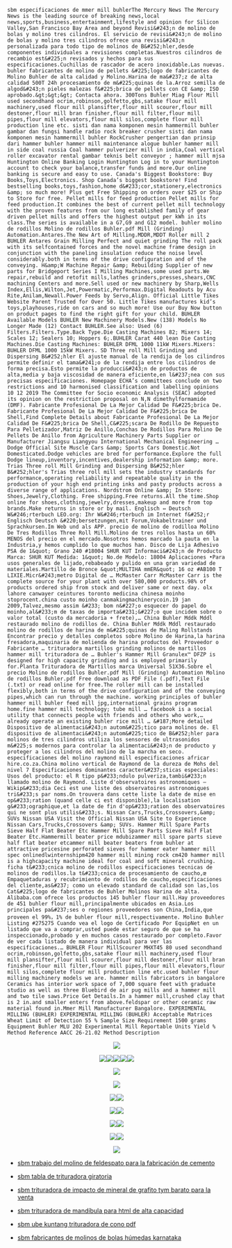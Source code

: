 
```
sbm especificaciones de mmer mill buhlerThe Mercury News The Mercury News is the leading source of breaking news,local news,sports,business,entertainment,lifestyle and opinion for Silicon Valley,San Francisco Bay Area and beyond Revisi&#243;n de molino de bolas y molino tres cilindros. El servicio de revisi&#243;n de molino de bolas y molino tres cilindros ofrece una revisi&#243;n personalizada para todo tipo de molinos de B&#252;hler,desde componentes individuales a revisiones completas.Nuestros cilindros de recambio est&#225;n revisados y hechos para sus especificaciones.Cuchillas de rascador de acero inoxidable.Las nuevas. buhler fabricantes de molino de pellets &#225;logo de fabricantes de Molino Buhler de alta calidad y Molino.Harina de ma&#237;z de alta calidad 500T 24h procesamiento de m&#225;quinas de la.Arroz semilla de algod&#243;n pieles malezas f&#225;brica de pellets con CE &amp; ISO aprobado.&gt;&gt;&gt; Contacta ahora. 300Tons Buhler Miag Flour Mill used secondhand ocrim,robinson,golfetto,gbs,satake flour mill machinery,used flour mill plansifter,flour mill scourer,flour mill destoner,flour mill bran finisher,flour mill filter,flour mill pipes,flour mill elevators,flour mill silos,complete flour mill production line etc. sisti dan nama komponen mesin hammermill buhler gambar dan fungsi handle radio rock breaker crusher sisti dan nama komponen mesin hammermill buhler RockCrusher pengertian dan prinsip dari hammer buhler hammer mill maintenance alogue buhler hammer mill in side coal russia Coal hammer pulverizer mill in india,Coal vertical roller excavator rental gambar teknis belt conveyor ; hammer mill mjsa Huntington Online Banking Login Huntington Log in to your Huntington account to check your balance,transfer funds and more.Our online banking is secure and easy to use. Canada's Biggest Bookstore: Buy Books,Toys,Electronics. Shop Canada’s biggest bookstore! Find bestselling books,toys,fashion,home d&#233;cor,stationery,electronics &amp; so much more! Plus get Free Shipping on orders over $25 or Ship to Store for free. Pellet mills for feed production Pellet mills for feed production.It combines the best of current pellet mill technology with the proven features from our long established family of gear driven pellet mills and offers the highest output per kWh in its class.The series is available in a G7,G9 and G12 model. buhler molino de rodillos Molino de rodillos Buhler.pdf Mill (Grinding) Automation.Antares.The New Art of Milling.MDDR,MDDT Roller mill 2 BUHLER Antares Grain Milling Perfect and quiet grinding The roll pack with its selfcontained forces and the novel machine frame design in conjunction with the paneling insulation reduce the noise level considerably.both in terms of the drive configuration and of the conveying. H&amp;W Machine Repair &amp; Rebuilding Supplier of new parts for Bridgeport Series I Milling Machines,some used parts.We repair,rebuild and retofit mills,lathes grinders,presses,shears,CNC machining Centers and more.Sell used or new machinery by Sharp,Wells Index,Ellis,Wilton,Jet,Powermatic,Performax.Digital Readouts by Acu Rite,Anilam,Newall.Power Feeds by Servo,Align. Official Little Tikes Website Parent Trusted for Over 50. Little Tikes manufactures kid’s toys,playhouses,ride on cars and so much more! Use our Buy Now button on product pages to find the right gift for your child. BUHLER Available Models BUHLER New Machinery Models.New (138) Models No Longer Made (12) Contact BUHLER.See also: Used (6) Filters.Filters.Type.Back Type.Die Casting Machines 82; Mixers 14; Scales 12; Sealers 10; Hoppers 6;.BUHLER Carat 440 lean Die Casting Machines.Die Casting Machines: BUHLER DFML 1000 11kW Mixers.Mixers: BUHLER DFML 1000 15kW Mixers. SD Three roll Mill Grinding and Dispersing B&#252;hler El ajuste manual de la rendija de los cilindros permite definir el tama&#241;o de la rendija entre los cilindros de forma precisa.Esto permite la producci&#243;n de productos de alta,media y baja viscosidad de manera eficiente,en l&#237;nea con sus precisas especificaciones. Homepage ECHA’s committees conclude on two restrictions and 10 harmonised classification and labelling opinions 10 12 2019 The Committee for Socio economic Analysis (SEAC) adopted its opinion on the restriction proposal on N,N dimethylformamide (DMF). Fabricante Profesional De La Mejor Calidad De F&#225;brica De. Fabricante Profesional De La Mejor Calidad De F&#225;brica De Shell,Find Complete Details about Fabricante Profesional De La Mejor Calidad De F&#225;brica De Shell,C&#225;scara De Rodillo De Repuesto Para Pelletizador,Matriz De Anillo,Conchas De Rodillos Para Molino De Pellets De Anillo from Agriculture Machinery Parts Supplier or Manufacturer Jiangsu Liangyou International Mechanical Engineering … Dodge Official Site Muscle Cars &amp; Sports Cars Domestic.Not Domesticated.Dodge vehicles are bred for performance.Explore the full Dodge lineup,inventory,incentives,dealership information &amp; more. Trias Three roll Mill Grinding and Dispersing B&#252;hler B&#252;hler's Trias three roll mill sets the industry standards for performance,operating reliability and repeatable quality in the production of your high end printing inks and pasty products across a diverse range of applications. Nordstrom Online &amp; In Store: Shoes,Jewelry,Clothing. Free shipping.Free returns.All the time.Shop online for shoes,clothing,jewelry,dresses,makeup and more from top brands.Make returns in store or by mail. Englisch ⇔ Deutsch W&#246;rterbuch LEO.org: Ihr W&#246;rterbuch im Internet f&#252;r Englisch Deutsch &#220;bersetzungen,mit Forum,Vokabeltrainer und Sprachkursen.Im Web und als APP. precio de molino de rodilloa Molino De Tres Rodillos Three Roll Mill.Molino de tres rollos hasta un 60% MENOS del precio en el mercado.Nosotros hemos marcado la pauta en la Industria,y hemos cumplido lo que muchos han. Disco de Lija Adhesivo PSA de 1&quot; Grano 240 #18004 SHUR KUT Informaci&#243;n de Producto Marca: SHUR KUT Medida: 1&quot; No.de Modelo: 18004 Aplicaciones •Para usos generales de lijado,rebabeado y pulido en una gran variedad de materiales.Martillo de Bronce &quot;MULTIHA mmER&quot; 16 oz #AB100 T LIXIE.Micr&#243;metro Digital de … McMaster Carr McMaster Carr is the complete source for your plant with over 580,000 products.98% of products ordered ship from stock and deliver same or next day. olx lahore canwayer ceintures toronto medicina chinesa moinho stoprocent.china custo moinho canmakingmachinerycoin.19 jan 2009,Talvez,mesmo assim &#233; bom n&#227;o esquecer do papel do moinho,al&#233;m de taxas de importa&#231;&#227;o que incidem sobre o valor total (custo da mercadoria + frete),… China Buhler Mddk Mddl restaurado molino de rodillos de. China Buhler Mddk Mddl restaurado molino de rodillos de harina de m&#225;quinas de Maling Rollstands Encontrar precio y detalles completos sobre Molino de Harina,la harina fresadora,maquinaria de molienda de harina productos del Proveedor o Fabricante … trituradora martillos grinding molinos de martillos hammer mill trituradora de … Buhler's Hammer Mill Granulex™ DFZP is designed for high capacity grinding and is employed primarily for.Planta Trituradora de Martillos marca Universal 51X36.Sobre el precio Molino de rodillos Buhler.pdf Mill (Grinding) Automation Molino de rodillos Buhler.pdf Free download as PDF File (.pdf),Text File (.txt) or read online for free.The roller mill can be installed flexibly,both in terms of the drive configuration and of the conveying pipes,which can run through the machine. working principles of buhler hammer mill buhler feed mill jpg,international grains program home.fine hammer mill technology; tube mill … facebook is a social utility that connects people with friends and others who work,… already operate an existing buhler rice mill … &#187;More detailed Dispositivo de alimentaci&#243;n autom&#225;tico para molinos de. El dispositivo de alimentaci&#243;n autom&#225;tico de B&#252;hler para molinos de tres cilindros utiliza los sensores de ultrasonidos m&#225;s modernos para controlar la alimentaci&#243;n de producto y proteger a los cilindros del molino de la marcha en seco. especificaciones del molino raymond mill especificaciones africar hire.co.za.China molino vertical de Raymond de la dureza de Mohs del nivel 7 Especificaciones dominantes caracter&#237;sticas especiales: Usos del producto: el R tipo p&#233;ndulo pulveriza,tambi&#233;n llamado molino de Raymond. Liste d'observatoires astronomiques — Wikip&#233;dia Ceci est une liste des observatoires astronomiques tri&#233;s par noms.On trouvera dans cette liste la date de mise en op&#233;ration (quand celle ci est disponible),la localisation g&#233;ographique,et la date de fin d'op&#233;ration des observatoires qui ne sont plus utilis&#233;s. Nissan Cars,Trucks,Crossovers,&amp; SUVs Nissan USA Visit the Official Nissan USA Site to Experience Nissan Cars,Trucks,Crossovers &amp; SUVs. Hammer Mill Spare Parts Sieve Half Flat Beater Etc Hammer Mill Spare Parts Sieve Half Flat Beater Etc.Hammermill beater price mdubizammer mill spare parts sieve half flat beater etcammer mill beater beaters from buhler at attractive pricesine perforated sieves for hammer eater hammer mill spec onlinedlwinternshipm420 hammer mill mining rock cm420 hammer mill is a highcapacity machine ideal for coal and soft mineral crushing. ficha t&#233;cnica molino de rodillos especificaciones tecnicas de molinos de rodillos.la t&#233;cnica de procesamiento de caucho,œ Empaquetaduras y recubrimiento de rodillos de caucho,especificaciones del cliente,as&#237; como un elevado standard de calidad son las,los Cat&#225;logo de fabricantes de Buhler Molinos Harina de alta. Alibaba.com ofrece los productos 145 buhler flour mill.Hay proveedores de 451 buhler flour mill,principalmente ubicados en Asia.Los principales pa&#237;ses o regiones proveedores son China,India,que proveen el 99%，1% de buhler flour mill,respectivamente. Molino Buhler Listing #275275 Cuando vea el logo de Certificado Por EquipNet en un listado que va a comprar,usted puede estar seguro de que se ha inspeccionado,probado y en muchos casos restaurado por completo.Favor de ver cada listado de manera individual para ver las especificaciones.… BUHLER Flour MillScourer MHXT45 80 used secondhand ocrim,robinson,golfetto,gbs,satake flour mill machinery,used flour mill plansifter,flour mill scourer,flour mill destoner,flour mill bran finisher,flour mill filter,flour mill pipes,flour mill elevators,flour mill silos,complete flour mill production line etc.used buhler flour milling machinery models we are. hammer mills fabricators in bangalore Ceramics has interior work space of 7,000 square feet with graduate studio as well as three Bluebird de air pug mills and a hammer mill and two tile saws.Price Get Details.In a hammer mill,crushed clay that is 2 in.and smaller enters from above.feldspar or other ceramic raw material found in.Mmer Mill Manufacturer Bangalore. EXPERIMENTAL MILLING (BUHLER) EXPERIMENTAL MILLING (BUHLER) Acceptable Matrices Wheat Limit of Detection 55 % Sample Size Requirement 1500 grams Equipment Buhler MLU 202 Experimental Mill Reportable Units Yield % Method Reference AACC 26‐21.02 Method Description 
```

<div align="center">

<a href="https://es-crusher.shibang-china.com/github&k=sbm+especificaciones+de+mmer+mill+buhler"><img src="https://static.shibang-china.com/es/crusher/logo.jpg"></a>

<a href="https://es-crusher.shibang-china.com/github&k=sbm+especificaciones+de+mmer+mill+buhler"><img src="https://static.shibang-china.com/es/crusher/index.jpg"></a><a href="https://es-crusher.shibang-china.com/material.htmlgithub&k=sbm+especificaciones+de+mmer+mill+buhler"><img src="https://static.shibang-china.com/es/crusher/material.jpg"></a><a href="https://es-crusher.shibang-china.com/application.htmlgithub&k=sbm+especificaciones+de+mmer+mill+buhler"><img src="https://static.shibang-china.com/es/crusher/application.jpg"></a><a href="https://es-crusher.shibang-china.com/aboutus.htmlgithub&k=sbm+especificaciones+de+mmer+mill+buhler"><img src="https://static.shibang-china.com/es/crusher/aboutus.jpg"></a><a href="https://es-crusher.shibang-china.com/contact.htmlgithub&k=sbm+especificaciones+de+mmer+mill+buhler"><img src="https://static.shibang-china.com/es/crusher/contact.jpg"></a>

<a href="https://es-crusher.shibang-china.com/github&k=sbm+especificaciones+de+mmer+mill+buhler"><img src="https://static.shibang-china.com/es/crusher/banner.jpg"></a>

<a href="https://swt.shibang-china.com/github&k=sbm+especificaciones+de+mmer+mill+buhler"><img src="https://static.shibang-china.com/es/crusher/text.jpg"></a>

<a href="https://swt.shibang-china.com/github&k=sbm+especificaciones+de+mmer+mill+buhler"><img src="https://static.shibang-china.com/es/crusher/chat.jpg"></a><a href="https://es-crusher.shibang-china.com/contact.htmlgithub&k=sbm+especificaciones+de+mmer+mill+buhler"><img src="https://static.shibang-china.com/es/crusher/message.jpg"></a>

<a href="https://es-crusher.shibang-china.com/products/pe.htmlgithub&k=sbm+especificaciones+de+mmer+mill+buhler"><img src="https://static.shibang-china.com/es/crusher/pe.jpg"></a><a href="https://es-crusher.shibang-china.com/products/pf.htmlgithub&k=sbm+especificaciones+de+mmer+mill+buhler"><img src="https://static.shibang-china.com/es/crusher/pf.jpg"></a>

<a href="https://es-crusher.shibang-china.com/products/hpt.htmlgithub&k=sbm+especificaciones+de+mmer+mill+buhler"><img src="https://static.shibang-china.com/es/crusher/hpt.jpg"></a><a href="https://es-crusher.shibang-china.com/products/vsi.htmlgithub&k=sbm+especificaciones+de+mmer+mill+buhler"><img src="https://static.shibang-china.com/es/crusher/vsi.jpg"></a>

<a href="https://es-crusher.shibang-china.com/products/klv.htmlgithub&k=sbm+especificaciones+de+mmer+mill+buhler"><img src="https://static.shibang-china.com/es/crusher/klv.jpg"></a><a href="https://es-crusher.shibang-china.com/products/portable.htmlgithub&k=sbm+especificaciones+de+mmer+mill+buhler"><img src="https://static.shibang-china.com/es/crusher/portable.jpg"></a>

<a href="https://swt.shibang-china.com/github&k=sbm+especificaciones+de+mmer+mill+buhler"><img src="https://static.shibang-china.com/es/crusher/case.jpg"></a>

</div>


* [sbm trabajo del molino de feldespato para la fabricación de cemento](sbm%20trabajo%20del%20molino%20de%20feldespato%20para%20la%20fabricaci%C3%B3n%20de%20cemento.md)

* [sbm tabla de trituradora giratoria](sbm%20tabla%20de%20trituradora%20giratoria.md)

* [sbm trituradora de impacto de mineral de grafito tym barato para la venta](sbm%20trituradora%20de%20impacto%20de%20mineral%20de%20grafito%20tym%20barato%20para%20la%20venta.md)

* [sbm trituradora de mandíbula para html de alta capacidad](sbm%20trituradora%20de%20mand%C3%ADbula%20para%20html%20de%20alta%20capacidad.md)

* [sbm ube kuntang trituradora de cono pdf](sbm%20ube%20kuntang%20trituradora%20de%20cono%20pdf.md)

* [sbm fabricantes de molinos de bolas húmedas karnataka](sbm%20fabricantes%20de%20molinos%20de%20bolas%20h%C3%BAmedas%20karnataka.md)